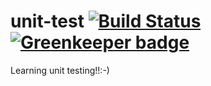 # unit-test [![Build Status](https://travis-ci.org/Ranjan-Bagri/unit-test.svg?branch=master)](https://travis-ci.org/Ranjan-Bagri/unit-test) [![Greenkeeper badge](https://badges.greenkeeper.io/Ranjan-Bagri/unit-test.svg)](https://greenkeeper.io/)

Learning unit testing!!:-)

